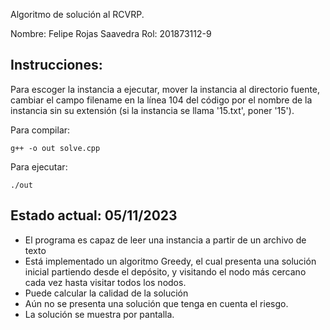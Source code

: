 Algoritmo de solución al RCVRP.

Nombre: Felipe Rojas Saavedra
Rol:    201873112-9


## Instrucciones:
Para escoger la instancia a ejecutar, mover la instancia al directorio fuente, cambiar el campo filename en la línea 104 del código por el nombre de la instancia sin su extensión (si la instancia se llama '15.txt', poner '15').

Para compilar:
```
g++ -o out solve.cpp
```
Para ejecutar:
```
./out
```

## Estado actual:  05/11/2023
- El programa es capaz de leer una instancia a partir de un archivo de texto
- Está implementado un algoritmo Greedy, el cual presenta una solución inicial partiendo desde el depósito, y visitando el nodo más cercano cada vez hasta visitar todos los nodos.
- Puede calcular la calidad de la solución
- Aún no se presenta una solución que tenga en cuenta el riesgo.
- La solución se muestra por pantalla.